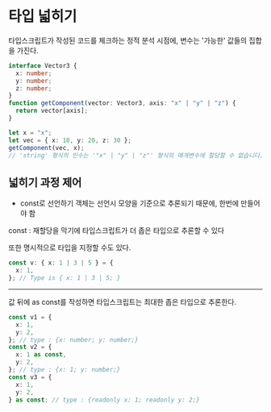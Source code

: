 # 타입 넓히기

타입스크립트가 작성된 코드를 체크하는 정적 분석 시점에, 변수는 '가능한' 값들의 집합을 가진다.

```ts
interface Vector3 {
  x: number;
  y: number;
  z: number;
}
function getComponent(vector: Vector3, axis: "x" | "y" | "z") {
  return vector[axis];
}

let x = "x";
let vec = { x: 10, y: 20, z: 30 };
getComponent(vec, x);
// 'string' 형식의 인수는 '"x" | "y" | "z"' 형식의 매개변수에 할당할 수 없습니다.
```

## 넓히기 과정 제어

- const로 선언하기
  객체는 선언시 모양을 기준으로 추론되기 때문에, 한번에 만들어야 함

const : 재할당을 막기에 타입스크립트가 더 좁은 타입으로 추론할 수 있다

또한 명시적으로 타입을 지정할 수도 있다.

```ts
const v: { x: 1 | 3 | 5 } = {
  x: 1,
}; // Type is { x: 1 | 3 | 5; }
```

---

값 뒤에 as const를 작성하면 타입스크립트는 최대한 좁은 타입으로 추론한다.

```ts
const v1 = {
  x: 1,
  y: 2,
}; // type : {x: number; y: number;}
const v2 = {
  x: 1 as const,
  y: 2,
}; // type : {x: 1; y: number;}
const v3 = {
  x: 1,
  y: 2,
} as const; // type : {readonly x: 1; readonly y: 2;}
```
